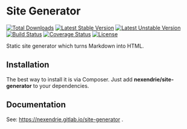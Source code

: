 Site Generator
==============

[![Total Downloads](https://poser.pugx.org/nexendrie/site-generator/downloads)](https://packagist.org/packages/nexendrie/site-generator) [![Latest Stable Version](https://poser.pugx.org/nexendrie/site-generator/v/stable)](https://packagist.org/packages/nexendrie/site-generator) [![Latest Unstable Version](https://poser.pugx.org/nexendrie/site-generator/v/unstable)](https://packagist.org/packages/nexendrie/site-generator) [![Build Status](https://travis-ci.org/nexendrie/site-generator.svg?branch=master)](https://travis-ci.org/nexendrie/site-generator) [![Coverage Status](https://coveralls.io/repos/github/nexendrie/site-generator/badge.svg?branch=master)](https://coveralls.io/github/nexendrie/site-generator?branch=master) [![License](https://poser.pugx.org/nexendrie/site-generator/license)](https://gitlab.com/nexendrie/site-generator/blob/master/LICENSE)

Static site generator which turns Markdown into HTML.

Installation
------------
The best way to install it is via Composer. Just add **nexendrie/site-generator** to your dependencies.

Documentation
-------------
See: https://nexendrie.gitlab.io/site-generator .
